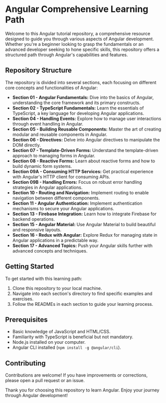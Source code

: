 # Angular Comprehensive Learning Path

Welcome to this Angular tutorial repository, a comprehensive resource designed to guide you through various aspects of Angular development. Whether you're a beginner looking to grasp the fundamentals or an advanced developer seeking to hone specific skills, this repository offers a structured path through Angular's capabilities and features.

## Repository Structure

The repository is divided into several sections, each focusing on different core concepts and functionalities of Angular:

- **Section 01 - Angular Fundamentals:** Dive into the basics of Angular, understanding the core framework and its primary constructs.
- **Section 02 - TypeScript Fundamentals:** Learn the essentials of TypeScript, a key language for developing Angular applications.
- **Section 04 - Handling Events:** Explore how to manage user interactions through event handling in Angular.
- **Section 05 - Building Reusable Components:** Master the art of creating modular and reusable components in Angular.
- **Section 06 - Directives:** Delve into Angular directives to manipulate the DOM directly.
- **Section 07 - Template-Driven Forms:** Understand the template-driven approach to managing forms in Angular.
- **Section 08 - Reactive Forms:** Learn about reactive forms and how to build dynamic form systems.
- **Section 09A - Consuming HTTP Services:** Get practical experience with Angular's HTTP client for consuming APIs.
- **Section 09B - Handling Errors:** Focus on robust error handling strategies in Angular applications.
- **Section 10 - Routing and Navigation:** Implement routing to enable navigation between different components.
- **Section 11 - Angular Authentication:** Implement authentication mechanisms to secure your Angular applications.
- **Section 13 - Firebase Integration:** Learn how to integrate Firebase for backend operations.
- **Section 15 - Angular Material:** Use Angular Material to build beautiful and responsive layouts.
- **Section 16 - Redux with Angular:** Explore Redux for managing state in Angular applications in a predictable way.
- **Section 17 - Advanced Topics:** Push your Angular skills further with advanced concepts and techniques.

## Getting Started

To get started with this learning path:

1. Clone this repository to your local machine.
2. Navigate into each section's directory to find specific examples and exercises.
3. Follow the READMEs in each section to guide your learning process.

## Prerequisites

- Basic knowledge of JavaScript and HTML/CSS.
- Familiarity with TypeScript is beneficial but not mandatory.
- Node.js installed on your computer.
- Angular CLI installed (`npm install -g @angular/cli`).

## Contributing

Contributions are welcome! If you have improvements or corrections, please open a pull request or an issue.

Thank you for choosing this repository to learn Angular. Enjoy your journey through Angular development!


